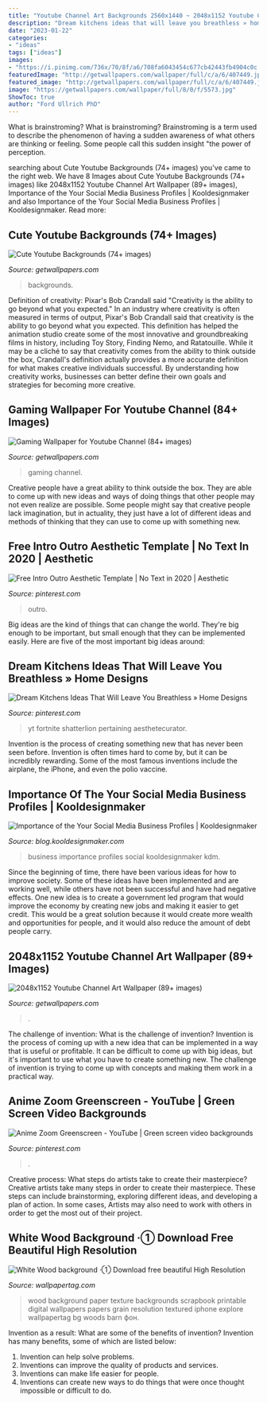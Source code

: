 ```yaml
---
title: "Youtube Channel Art Backgrounds 2560x1440 ~ 2048x1152 Youtube Channel Art Wallpaper (89+ Images)"
description: "Dream kitchens ideas that will leave you breathless » home designs"
date: "2023-01-22"
categories:
- "ideas"
tags: ["ideas"]
images:
- "https://i.pinimg.com/736x/70/8f/a6/708fa6043454c677cb42443fb4904c0c.jpg"
featuredImage: "http://getwallpapers.com/wallpaper/full/c/a/6/407449.jpg"
featured_image: "http://getwallpapers.com/wallpaper/full/c/a/6/407449.jpg"
image: "https://getwallpapers.com/wallpaper/full/8/0/f/5573.jpg"
ShowToc: true
author: "Ford Ullrich PhD"
---
```



What is brainstroming?
What is brainstroming? Brainstroming is a term used to describe the phenomenon of having a sudden awareness of what others are thinking or feeling. Some people call this sudden insight "the power of perception.

	

		
searching about Cute Youtube Backgrounds (74+ images) you've came to the right web. We have 8 Images about Cute Youtube Backgrounds (74+ images) like 2048x1152 Youtube Channel Art Wallpaper (89+ images), Importance of the Your Social Media Business Profiles | Kooldesignmaker and also Importance of the Your Social Media Business Profiles | Kooldesignmaker. Read more:
		
    
## Cute Youtube Backgrounds (74+ Images)

<img loading=lazy src="http://getwallpapers.com/wallpaper/full/c/a/6/407449.jpg" onerror="this.onerror=null;this.src='https://tse3.mm.bing.net/th?id=OIP.RrndaG2GvDUm2NB2_tisBAHaEK&amp;pid=15.1';" alt="Cute Youtube Backgrounds (74+ images)">

_Source: getwallpapers.com_

>backgrounds. 

	

Definition of creativity: Pixar's Bob Crandall said "Creativity is the ability to go beyond what you expected."
In an industry where creativity is often measured in terms of output, Pixar's Bob Crandall said that creativity is the ability to go beyond what you expected. This definition has helped the animation studio create some of the most innovative and groundbreaking films in history, including Toy Story, Finding Nemo, and Ratatouille.
While it may be a cliché to say that creativity comes from the ability to think outside the box, Crandall's definition actually provides a more accurate definition for what makes creative individuals successful. By understanding how creativity works, businesses can better define their own goals and strategies for becoming more creative.

    
## Gaming Wallpaper For Youtube Channel (84+ Images)

<img loading=lazy src="http://getwallpapers.com/wallpaper/full/e/4/f/166746.jpg" onerror="this.onerror=null;this.src='https://tse1.mm.bing.net/th?id=OIP.FlRtI3n6O0foWTQwG8wDQAHaEK&amp;pid=15.1';" alt="Gaming Wallpaper for Youtube Channel (84+ images)">

_Source: getwallpapers.com_

>gaming channel. 

	

Creative people have a great ability to think outside the box. They are able to come up with new ideas and ways of doing things that other people may not even realize are possible. Some people might say that creative people lack imagination, but in actuality, they just have a lot of different ideas and methods of thinking that they can use to come up with something new.

    
## Free Intro Outro Aesthetic Template | No Text In 2020 | Aesthetic

<img loading=lazy src="https://i.pinimg.com/736x/36/d5/1b/36d51bff82b2f93ec675b6e5cb64f02f.jpg" onerror="this.onerror=null;this.src='https://tse1.mm.bing.net/th?id=OIP.d72y5zZs76WQUwGvnvboNgHaEK&amp;pid=15.1';" alt="Free Intro Outro Aesthetic Template | No Text in 2020 | Aesthetic">

_Source: pinterest.com_

>outro. 

	

Big ideas are the kind of things that can change the world. They're big enough to be important, but small enough that they can be implemented easily. Here are five of the most important big ideas around: 

    
## Dream Kitchens Ideas That Will Leave You Breathless » Home Designs

<img loading=lazy src="https://i.pinimg.com/736x/1f/23/91/1f239151031e3a643499b63aaf302ea1.jpg" onerror="this.onerror=null;this.src='https://tse4.mm.bing.net/th?id=OIP.OfbF_9rD85MeFEwq0w4CAQHaEK&amp;pid=15.1';" alt="Dream Kitchens Ideas That Will Leave You Breathless » Home Designs">

_Source: pinterest.com_

>yt fortnite shatterlion pertaining aesthetecurator. 

	

Invention is the process of creating something new that has never been seen before. Invention is often times hard to come by, but it can be incredibly rewarding. Some of the most famous inventions include the airplane, the iPhone, and even the polio vaccine.

    
## Importance Of The Your Social Media Business Profiles | Kooldesignmaker

<img loading=lazy src="http://blog.kooldesignmaker.com/wp-content/uploads/2014/08/kdm-youtube-1024x576.jpg" onerror="this.onerror=null;this.src='https://tse4.mm.bing.net/th?id=OIP.yiPyEmQG8nuiOH2LP1hH2AHaEK&amp;pid=15.1';" alt="Importance of the Your Social Media Business Profiles | Kooldesignmaker">

_Source: blog.kooldesignmaker.com_

>business importance profiles social kooldesignmaker kdm. 

	

Since the beginning of time, there have been various ideas for how to improve society. Some of these ideas have been implemented and are working well, while others have not been successful and have had negative effects. One new idea is to create a government led program that would improve the economy by creating new jobs and making it easier to get credit. This would be a great solution because it would create more wealth and opportunities for people, and it would also reduce the amount of debt people carry.

    
## 2048x1152 Youtube Channel Art Wallpaper (89+ Images)

<img loading=lazy src="https://getwallpapers.com/wallpaper/full/8/0/f/5573.jpg" onerror="this.onerror=null;this.src='https://tse1.mm.bing.net/th?id=OIP.NFe1wL3sHM9YFFOB6KWFBwHaEK&amp;pid=15.1';" alt="2048x1152 Youtube Channel Art Wallpaper (89+ images)">

_Source: getwallpapers.com_

>. 

	

The challenge of invention: What is the challenge of invention?
Invention is the process of coming up with a new idea that can be implemented in a way that is useful or profitable. It can be difficult to come up with big ideas, but it's important to use what you have to create something new. The challenge of invention is trying to come up with concepts and making them work in a practical way.

    
## Anime Zoom Greenscreen - YouTube | Green Screen Video Backgrounds

<img loading=lazy src="https://i.pinimg.com/736x/70/8f/a6/708fa6043454c677cb42443fb4904c0c.jpg" onerror="this.onerror=null;this.src='https://tse2.mm.bing.net/th?id=OIP.BpHTnKIv286wPK3sbh5ctgHaEK&amp;pid=15.1';" alt="Anime Zoom Greenscreen - YouTube | Green screen video backgrounds">

_Source: pinterest.com_

>. 

	

Creative process: What steps do artists take to create their masterpiece?
Creative artists take many steps in order to create their masterpiece. These steps can include brainstorming, exploring different ideas, and developing a plan of action. In some cases, Artists may also need to work with others in order to get the most out of their project.

    
## White Wood Background ·① Download Free Beautiful High Resolution

<img loading=lazy src="https://wallpapertag.com/wallpaper/full/c/9/7/256797-white-wood-background-2160x2160-image.jpg" onerror="this.onerror=null;this.src='https://tse4.mm.bing.net/th?id=OIP.V3-WFtb60IptOFRdE2mjtAHaHa&amp;pid=15.1';" alt="White Wood background ·① Download free beautiful High Resolution">

_Source: wallpapertag.com_

>wood background paper texture backgrounds scrapbook printable digital wallpapers papers grain resolution textured iphone explore wallpapertag bg woods barn фон. 

	

Invention as a result: What are some of the benefits of invention?
Invention has many benefits, some of which are listed below: 
1. Invention can help solve problems. 
2. Inventions can improve the quality of products and services. 
3. Inventions can make life easier for people. 
4. Inventions can create new ways to do things that were once thought impossible or difficult to do.


